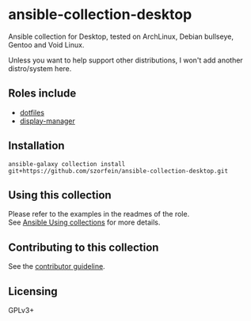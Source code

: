 # ansible-collection-desktop

Ansible collection for Desktop, tested on ArchLinux, Debian bullseye, Gentoo and
Void Linux.

Unless you want to help support other distributions, I won't add another distro/system here.  

## Roles include

- [dotfiles](https://github.com/szorfein/ansible-collection-desktop/tree/main/roles/dotfiles)
- [display-manager](https://github.com/szorfein/ansible-collection-desktop/tree/main/roles/display_manager)

## Installation

    ansible-galaxy collection install git+https://github.com/szorfein/ansible-collection-desktop.git

## Using this collection

Please refer to the examples in the readmes of the role.  
See [Ansible Using collections](https://docs.ansible.com/ansible/latest/user_guide/collections_using.html) for more details.

## Contributing to this collection

See the [contributor guideline](https://github.com/szorfein/ansible-collection-desktop/blob/main/CONTRIBUTING.md).

## Licensing

GPLv3+
